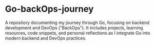 # Go-backOps-journey
A repository documenting my journey through Go, focusing on backend development and DevOps ("BackOps"). It includes projects, learning resources, code snippets, and personal reflections as I integrate Go into modern backend and DevOps practices.
